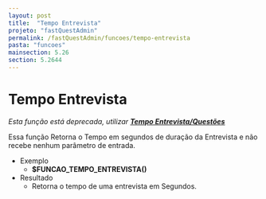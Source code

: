 ```yaml
---
layout: post
title:  "Tempo Entrevista"
projeto: "fastQuestAdmin"
permalink: /fastQuestAdmin/funcoes/tempo-entrevista
pasta: "funcoes"
mainsection: 5.26
section: 5.2644
---	
```

# Tempo Entrevista
*Esta função está deprecada, utilizar **<a href="/fastQuestAdmin/funcoesv2/tempoEntrevistaQuestoes">Tempo Entrevista/Questões</a>***

Essa função Retorna o Tempo em segundos de duração da Entrevista e não recebe nenhum parâmetro de entrada. 

- Exemplo
    - **$FUNCAO_TEMPO_ENTREVISTA()**
- Resultado
    - Retorna o tempo de uma entrevista em Segundos.
